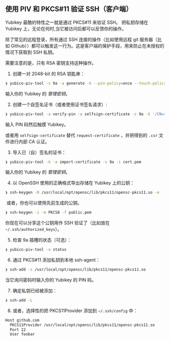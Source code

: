 ## 使用 PIV 和 PKCS#11 验证 SSH（客户端）

Yubikey 最酷的特性之一就是通过 PKCS#11 来验证 SSH。 把私钥存储在 Yubikey 上，无论在何时,当它被访问后都可以反馈你的操作。

除了常见的远程登录，所有通过 SSH 连接的操作（比如使用远程 git 服务器（比如 Github））都可以触发这一行为。这是客户端的保护手段，用来防止在未授权的情况下获取到 SSH 私钥。

需要注意的是，只有 RSA 密钥支持这种操作。

1. 创建一对 2048-bit  的 RSA 钥匙串：

  ```sh
  ❯ yubico-piv-tool -s 9a -a generate -k --pin-policy=once --touch-policy=always --algorithm=RSA2048 -o public.pem
  ```

  输入你的 Yubikey 的 _管理密钥_。

2. 创建一个自签名证书（或者使用证书签名请求）:

  ```sh
  ❯ yubico-piv-tool -a verify-pin -a selfsign-certificate -s 9a -S '/CN=ssh/' --valid-days=365 -i public.pem -o cert.pem
  ```

  输入 PIN 码然后触摸 Yubikey。

  或者用 `selfsign-certificate` 替代 `request-certificate` ，并把得到的 `.csr` 文件进行内部 CA 认证。

3. 导入已（自）签名的证书：

  ```sh
  ❯ yubico-piv-tool -k -a import-certificate -s 9a -i cert.pem
  ```

  输入你的 Yubikey 的 _管理密钥_。

4. 以 OpenSSH 使用的正确格式导出存储在 Yubikey 上的公钥：

  ```sh
  ❯ ssh-keygen -D /usr/local/opt/opensc/lib/pkcs11/opensc-pkcs11.so -e
  ```

  或者，你也可以使用先前生成的公钥。

  ```sh
  ❯ ssh-keygen -i -m PKCS8 -f public.pem
  ```

  你现在可以分享这个公钥用作 SSH 验证了（比如放在 `~/.ssh/authorized_keys`）。

5. 检查 9a 插槽的状态（可选）：

  ```sh
  ❯ yubico-piv-tool -a status
  ```

6. 通过 PKCS#11 添加私钥到本地 ssh-agent：

  ```sh
  ❯ ssh-add -s /usr/local/opt/opensc/lib/pkcs11/opensc-pkcs11.so
  ```

  当它询问密码时输入你的 Yubikey 的 PIN 码。

7. 确定私钥已经被添加：

  ```sh
  ❯ ssh-add -L
  ```

8. 或者，选择性的把 PKCS11Provider 添加到 `~/.ssh/config` 中：

  ```sh
  Host github.com
    PKCS11Provider /usr/local/opt/opensc/lib/pkcs11/opensc-pkcs11.so
    Port 22
    User foobar
  ```
